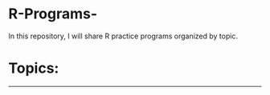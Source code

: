 # R-Programs-
In this repository, I will share R practice programs organized by topic.
# Topics:
---
